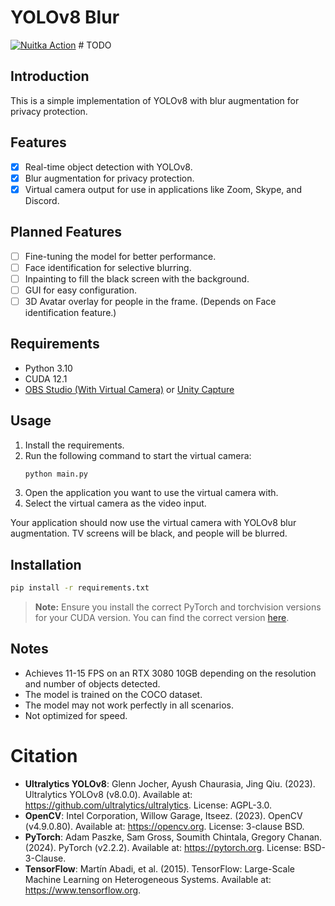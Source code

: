 # YOLOv8 Blur
[![Nuitka Action](https://github.com/Ultr4Dev/yolov8-blur/actions/workflows/action.yml/badge.svg?branch=main&event=release)](https://github.com/Ultr4Dev/yolov8-blur/actions/workflows/action.yml) # TODO
## Introduction
This is a simple implementation of YOLOv8 with blur augmentation for privacy protection.

## Features
- [x] Real-time object detection with YOLOv8.
- [x] Blur augmentation for privacy protection.
- [x] Virtual camera output for use in applications like Zoom, Skype, and Discord.
## Planned Features
- [ ] Fine-tuning the model for better performance.
- [ ] Face identification for selective blurring.
- [ ] Inpainting to fill the black screen with the background.
- [ ] GUI for easy configuration.
- [ ] 3D Avatar overlay for people in the frame. (Depends on Face identification feature.)

## Requirements
- Python 3.10
- CUDA 12.1
- [OBS Studio (With Virtual Camera)](https://obsproject.com/) or [Unity Capture](https://github.com/schellingb/UnityCapture)

## Usage
1. Install the requirements.
2. Run the following command to start the virtual camera:
    ```bash
    python main.py
    ```
3. Open the application you want to use the virtual camera with.
4. Select the virtual camera as the video input.

Your application should now use the virtual camera with YOLOv8 blur augmentation. TV screens will be black, and people will be blurred.

## Installation
```bash
pip install -r requirements.txt
```

> **Note:** Ensure you install the correct PyTorch and torchvision versions for your CUDA version. You can find the correct version [here](https://pytorch.org/get-started/locally/).

## Notes
- Achieves 11-15 FPS on an RTX 3080 10GB depending on the resolution and number of objects detected.
- The model is trained on the COCO dataset.
- The model may not work perfectly in all scenarios.
- Not optimized for speed.

# Citation
- **Ultralytics YOLOv8**: Glenn Jocher, Ayush Chaurasia, Jing Qiu. (2023). Ultralytics YOLOv8 (v8.0.0). Available at: https://github.com/ultralytics/ultralytics. License: AGPL-3.0.
- **OpenCV**: Intel Corporation, Willow Garage, Itseez. (2023). OpenCV (v4.9.0.80). Available at: https://opencv.org. License: 3-clause BSD.
- **PyTorch**: Adam Paszke, Sam Gross, Soumith Chintala, Gregory Chanan. (2024). PyTorch (v2.2.2). Available at: https://pytorch.org. License: BSD-3-Clause.
- **TensorFlow**: Martín Abadi, et al. (2015). TensorFlow: Large-Scale Machine Learning on Heterogeneous Systems. Available at: https://www.tensorflow.org.
